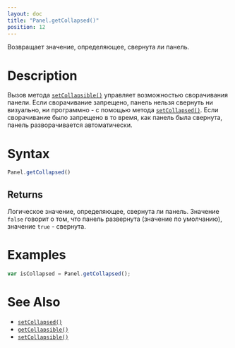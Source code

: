 ```yaml
---
layout: doc
title: "Panel.getCollapsed()"
position: 12
---
```


Возвращает значение, определяющее, свернута ли панель.

# Description

Вызов метода [`setCollapsible()`](../Panel.setCollapsible/) управляет возможностью сворачивания
панели. Если сворачивание запрещено, панель нельзя свернуть ни визуально, ни программно - с помощью
метода [`setCollapsed()`](../Panel.setCollapsed/). Если сворачивание было запрещено в то время, как
панель была свернута, панель разворачивается автоматически.

# Syntax

```js
Panel.getCollapsed()
```

## Returns

Логическое значение, определяющее, свернута ли панель. Значение `false` говорит о том, что панель
развернута (значение по умолчанию), значение `true` - свернута.

# Examples

```js
var isCollapsed = Panel.getCollapsed();
```

# See Also

* [`setCollapsed()`](../Panel.setCollapsed/)
* [`getCollapsible()`](../Panel.getCollapsible/)
* [`setCollapsible()`](../Panel.setCollapsible/)
